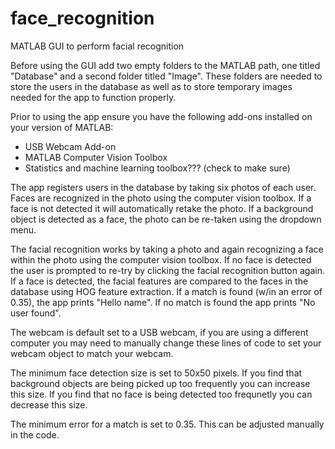 # face_recognition
MATLAB GUI to perform facial recognition

Before using the GUI add two empty folders to the MATLAB path, one titled "Database" and a second folder titled "Image". These folders are needed to store the users in the database as well as to store temporary images needed for the app to function properly. 

Prior to using the app ensure you have the following add-ons installed on your version of MATLAB: 
- USB Webcam Add-on
- MATLAB Computer Vision Toolbox 
- Statistics and machine learning toolbox??? (check to make sure)

The app registers users in the database by taking six photos of each user. Faces are recognized in the photo using the computer vision toolbox. If a face is not detected it will automatically retake the photo. If a background object is detected as a face, the photo can be re-taken using the dropdown menu. 

The facial recognition works by taking a photo and again recognizing a face within the photo using the computer vision toolbox. If no face is detected the user is prompted to re-try by clicking the facial recognition button again. If a face is detected, the facial features are compared to the faces in the database using HOG feature extraction. If a match is found (w/in an error of 0.35), the app prints "Hello name". If no match is found the app prints "No user found". 

The webcam is default set to a USB webcam, if you are using a different computer you may need to manually change these lines of code to set your webcam object to match your webcam. 

The minimum face detection size is set to 50x50 pixels. If you find that background objects are being picked up too frequently you can increase this size. If you find that no face is being detected too frequnetly you can decrease this size. 

The minimum error for a match is set to 0.35. This can be adjusted manually in the code. 
